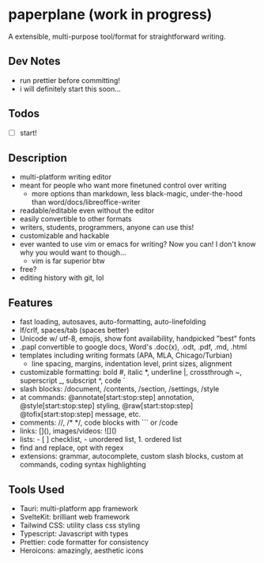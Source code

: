 # paperplane (work in progress)

A extensible, multi-purpose tool/format for straightforward writing.

## Dev Notes

- run prettier before committing!
- i will definitely start this soon...

## Todos

- [ ] start!

## Description

- multi-platform writing editor
- meant for people who want more finetuned control over writing
  - more options than markdown, less black-magic, under-the-hood than word/docs/libreoffice-writer
- readable/editable even without the editor
- easily convertible to other formats
- writers, students, programmers, anyone can use this!
- customizable and hackable
- ever wanted to use vim or emacs for writing? Now you can! I don't know why you would want to though...
  - vim is far superior btw
- free?
- editing history with git, lol

## Features

- fast loading, autosaves, auto-formatting, auto-linefolding
- lf/crlf, spaces/tab (spaces better)
- Unicode w/ utf-8, emojis, show font availability, handpicked "best" fonts
- .papl convertible to google docs, Word's .doc(x), .odt, .pdf, .md, .html
- templates including writing formats (APA, MLA, Chicago/Turbian)
  - line spacing, margins, indentation level, print sizes, alignment
- customizable formatting: bold #, italic \*, underline |, crossthrough ~, superscript \_, subscript ^, code `
- slash blocks: /document, /contents, /section, /settings, /style
- at commands: @annotate[start:stop:step] annotation, @style[start:stop:step] styling, @raw[start:stop:step] @tofix[start:stop:step] message, etc.
- comments: //, /\* \*/, code blocks with ``` or /code
- links: \[\]\(\), images/videos: \!\[\]\(\)
- lists: - [ ] checklist, - unordered list, 1. ordered list
- find and replace, opt with regex
- extensions: grammar, autocomplete, custom slash blocks, custom at commands, coding syntax highlighting

## Tools Used

- Tauri: multi-platform app framework
- SvelteKit: brilliant web framework
- Tailwind CSS: utility class css styling
- Typescript: Javascript with types
- Prettier: code formatter for consistency
- Heroicons: amazingly, aesthetic icons
